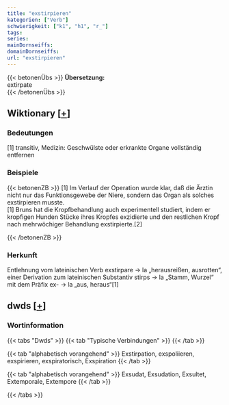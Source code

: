 ```yaml
---
title: "exstirpieren"
kategorien: ["Verb"]
schwierigkeit: ["k1", "h1", "r_"]
tags:
series:
mainDornseiffs:
domainDornseiffs:
url: "exstirpieren"
---
```


{{< betonenÜbs >}}
**Übersetzung:**  
extirpate  
{{< /betonenÜbs >}}

## Wiktionary [[+](https://de.wiktionary.org/wiki/exstirpieren)]

### Bedeutungen
[1] transitiv, Medizin: Geschwülste oder erkrankte Organe vollständig entfernen  

### Beispiele
{{< betonenZB >}}
[1] Im Verlauf der Operation wurde klar, daß die Ärztin nicht nur das Funktionsgewebe der Niere, sondern das Organ als solches exstirpieren musste.  
[1] Bruns hat die Kropfbehandlung auch experimentell studiert, indem er kropfigen Hunden Stücke ihres Kropfes exzidierte und den restlichen Kropf nach mehrwöchiger Behandlung exstirpierte.[2]  

{{< /betonenZB >}}
### Herkunft
Entlehnung vom lateinischen Verb exstirpare → la „herausreißen, ausrotten“, einer Derivation zum lateinischen Substantiv stirps → la „Stamm, Wurzel“ mit dem Präfix ex- → la „aus, heraus“[1]  



## dwds [[+](https://www.dwds.de/wb/exstirpieren)]

### Wortinformation
{{< tabs "Dwds" >}}
{{< tab "Typische Verbindungen" >}}
{{< /tab >}}

{{< tab "alphabetisch vorangehend" >}}
Exstirpation, exspoliieren, exspirieren, exspiratorisch, Exspiration
{{< /tab >}}

{{< tab "alphabetisch vorangehend" >}}
Exsudat, Exsudation, Exsultet, Extemporale, Extempore
{{< /tab >}}

{{< /tabs >}}

